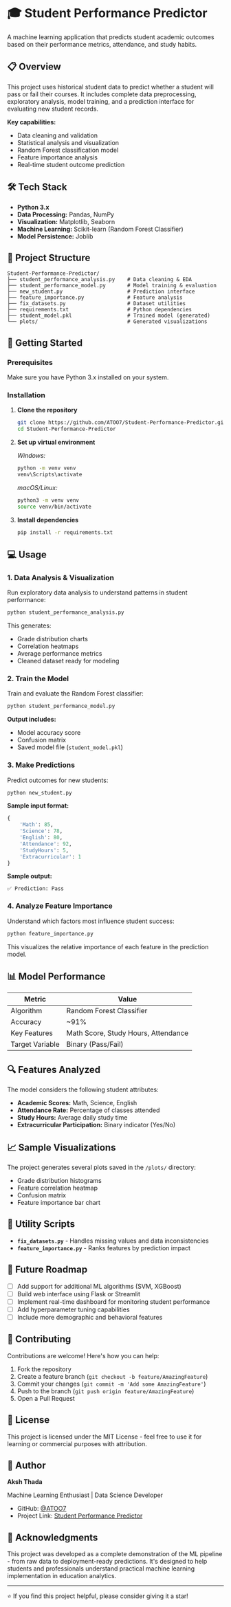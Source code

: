 # 🎓 Student Performance Predictor

A machine learning application that predicts student academic outcomes based on their performance metrics, attendance, and study habits.

## 📋 Overview

This project uses historical student data to predict whether a student will pass or fail their courses. It includes complete data preprocessing, exploratory analysis, model training, and a prediction interface for evaluating new student records.

**Key capabilities:**
- Data cleaning and validation
- Statistical analysis and visualization
- Random Forest classification model
- Feature importance analysis
- Real-time student outcome prediction

## 🛠️ Tech Stack

- **Python 3.x**
- **Data Processing:** Pandas, NumPy
- **Visualization:** Matplotlib, Seaborn
- **Machine Learning:** Scikit-learn (Random Forest Classifier)
- **Model Persistence:** Joblib

## 📁 Project Structure

```
Student-Performance-Predictor/
├── student_performance_analysis.py    # Data cleaning & EDA
├── student_performance_model.py       # Model training & evaluation
├── new_student.py                     # Prediction interface
├── feature_importance.py              # Feature analysis
├── fix_datasets.py                    # Dataset utilities
├── requirements.txt                   # Python dependencies
├── student_model.pkl                  # Trained model (generated)
└── plots/                             # Generated visualizations
```

## 🚀 Getting Started

### Prerequisites

Make sure you have Python 3.x installed on your system.

### Installation

1. **Clone the repository**
   ```bash
   git clone https://github.com/ATOO7/Student-Performance-Predictor.git
   cd Student-Performance-Predictor
   ```

2. **Set up virtual environment**
   
   *Windows:*
   ```bash
   python -m venv venv
   venv\Scripts\activate
   ```
   
   *macOS/Linux:*
   ```bash
   python3 -m venv venv
   source venv/bin/activate
   ```

3. **Install dependencies**
   ```bash
   pip install -r requirements.txt
   ```

## 💻 Usage

### 1. Data Analysis & Visualization

Run exploratory data analysis to understand patterns in student performance:

```bash
python student_performance_analysis.py
```

This generates:
- Grade distribution charts
- Correlation heatmaps
- Average performance metrics
- Cleaned dataset ready for modeling

### 2. Train the Model

Train and evaluate the Random Forest classifier:

```bash
python student_performance_model.py
```

**Output includes:**
- Model accuracy score
- Confusion matrix
- Saved model file (`student_model.pkl`)

### 3. Make Predictions

Predict outcomes for new students:

```bash
python new_student.py
```

**Sample input format:**
```python
{
    'Math': 85, 
    'Science': 78, 
    'English': 80, 
    'Attendance': 92, 
    'StudyHours': 5, 
    'Extracurricular': 1
}
```

**Sample output:**
```
✅ Prediction: Pass
```

### 4. Analyze Feature Importance

Understand which factors most influence student success:

```bash
python feature_importance.py
```

This visualizes the relative importance of each feature in the prediction model.

## 📊 Model Performance

| Metric | Value |
|--------|-------|
| Algorithm | Random Forest Classifier |
| Accuracy | ~91% |
| Key Features | Math Score, Study Hours, Attendance |
| Target Variable | Binary (Pass/Fail) |

## 🔍 Features Analyzed

The model considers the following student attributes:

- **Academic Scores:** Math, Science, English
- **Attendance Rate:** Percentage of classes attended
- **Study Hours:** Average daily study time
- **Extracurricular Participation:** Binary indicator (Yes/No)

## 📈 Sample Visualizations

The project generates several plots saved in the `/plots/` directory:

- Grade distribution histograms
- Feature correlation heatmap
- Confusion matrix
- Feature importance bar chart

## 🔧 Utility Scripts

- **`fix_datasets.py`** - Handles missing values and data inconsistencies
- **`feature_importance.py`** - Ranks features by prediction impact

## 🎯 Future Roadmap

- [ ] Add support for additional ML algorithms (SVM, XGBoost)
- [ ] Build web interface using Flask or Streamlit
- [ ] Implement real-time dashboard for monitoring student performance
- [ ] Add hyperparameter tuning capabilities
- [ ] Include more demographic and behavioral features

## 🤝 Contributing

Contributions are welcome! Here's how you can help:

1. Fork the repository
2. Create a feature branch (`git checkout -b feature/AmazingFeature`)
3. Commit your changes (`git commit -m 'Add some AmazingFeature'`)
4. Push to the branch (`git push origin feature/AmazingFeature`)
5. Open a Pull Request

## 📝 License

This project is licensed under the MIT License - feel free to use it for learning or commercial purposes with attribution.

## 👤 Author

**Aksh Thada**

Machine Learning Enthusiast | Data Science Developer

- GitHub: [@ATOO7](https://github.com/ATOO7)
- Project Link: [Student Performance Predictor](https://github.com/ATOO7/Student-Performance-Predictor)

## 🙏 Acknowledgments

This project was developed as a complete demonstration of the ML pipeline - from raw data to deployment-ready predictions. It's designed to help students and professionals understand practical machine learning implementation in education analytics.

---

⭐ If you find this project helpful, please consider giving it a star!